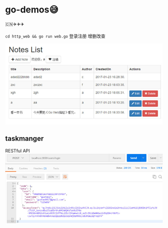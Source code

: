 # go-demos:sweat_smile:
:cn::airplane::airplane::airplane:

`cd http_web && go run web.go`
登录注册 增删改查

![](./http_web/public/img/readme.jpg)

## taskmanger
RESTful API
![](./taskmanager/task.jpg)
